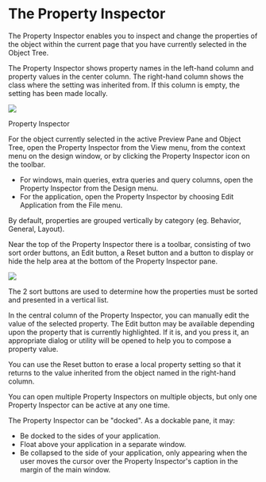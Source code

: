 # The Property Inspector

The Property Inspector enables you to inspect and change the properties of the object within the current page that you have currently selected in the Object Tree.

The Property Inspector shows property names in the left-hand column and property values in the center column. The right-hand column shows the class where the setting was inherited from. If this column is empty, the setting has been made locally.

![](/api/Web%20and%20app%20UIs/Web%20Designer%20tools/assets/13f2b6ab-dc0b-45dc-ad16-65616c52a6e1.png)

Property Inspector 

For the object currently selected in the active Preview Pane and Object Tree, open the Property Inspector from the View menu, from the context menu on the design window, or by clicking the Property Inspector icon on the toolbar.



- For windows, main queries, extra queries and query columns, open the Property Inspector from the Design menu.
- For the application, open the Property Inspector by choosing Edit Application from the File menu.

By default, properties are grouped vertically by category (eg. Behavior, General, Layout).

Near the top of the Property Inspector there is a toolbar, consisting of two sort order buttons, an Edit button, a Reset button and a button to display or hide the help area at the bottom of the Property Inspector pane.

![](/api/Web%20and%20app%20UIs/Web%20Designer%20tools/assets/458b4d60-7218-48b9-94f2-c1201eddca9a.jpg)

The 2 sort buttons are used to determine how the properties must be sorted and presented in a vertical list.

In the central column of the Property Inspector, you can manually edit the value of the selected property. The Edit button may be available depending upon the property that is currently highlighted. If it is, and you press it, an appropriate dialog or utility will be opened to help you to compose a property value.

You can use the Reset button to erase a local property setting so that it returns to the value inherited from the object named in the right-hand column.

You can open multiple Property Inspectors on multiple objects, but only one Property Inspector can be active at any one time.

The Property Inspector can be "docked". As a dockable pane, it may:

- Be docked to the sides of your application.
- Float above your application in a separate window.
- Be collapsed to the side of your application, only appearing when the user moves the cursor over the Property Inspector's caption in the margin of the main window.